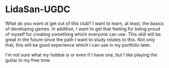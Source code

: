 # LidaSan-UGDC
What do you want ot get out of this club? 
  I want to learn, at least, the basics of developing games. In addition, I want to get that feeling for being proud of myself for creating something which everyone can use. This skill will be great in the future since the path I want to study relates to this. Not only that, this will be good experience which I can use in my portfolio later. 

I'm not sure what my hobbie is or even if I have one, but I like playing the guitar in my free time. 
